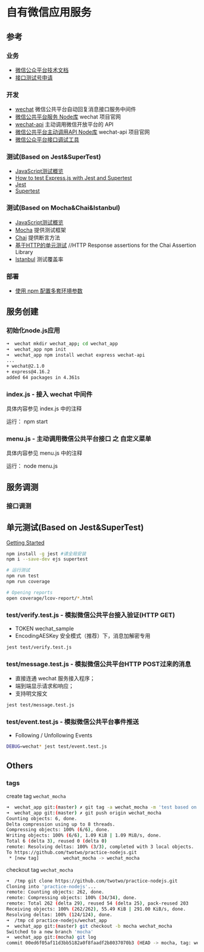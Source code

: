 # 自有微信应用服务

## 参考

### 业务
* [微信公众平台技术文档](https://mp.weixin.qq.com/wiki)
* [接口测试号申请](https://mp.weixin.qq.com/wiki?t=resource/res_main&id=mp1421137522)

### 开发
* [wechat](https://www.npmjs.com/package/wechat) 微信公共平台自动回复消息接口服务中间件
* [微信公共平台服务 Node库](http://doxmate.cool/node-webot/wechat/) wechat 项目官网
* [wechat-api](https://www.npmjs.com/package/wechat-api) 主动调用微信开放平台的 API
* [微信公共平台主动调用API Node库](http://doxmate.cool/node-webot/wechat-api/) wechat-api 项目官网
* [微信公众平台接口调试工具](https://mp.weixin.qq.com/debug)

### 测试(Based on Jest&SuperTest)
* [JavaScript测试概览](http://wiki.li3huo.com/JavaScript_Testing_Overview#Jest)
* [How to test Express.js with Jest and Supertest](http://www.albertgao.xyz/2017/05/24/how-to-test-expressjs-with-jest-and-supertest/)
* [Jest](https://facebook.github.io/jest/)
* [Supertest](https://github.com/visionmedia/supertest)

### 测试(Based on Mocha&Chai&Istanbul)
* [JavaScript测试概览](http://wiki.li3huo.com/JavaScript_Testing_Overview#Mocha)
* [Mocha](https://mochajs.org) 提供测试框架
* [Chai](https://github.com/chaijs/chai) 提供断言方法
* [基于HTTP的单元测试](https://github.com/chaijs/chai-http) //HTTP Response assertions for the Chai Assertion Library
* [Istanbul](https://github.com/gotwarlost/istanbul) 测试覆盖率

### 部署
* [使用 npm 配置多套环境参数](../npm-dev-qa-prod.md)

## 服务创建

### 初始化node.js应用

```bash
➜  wechat mkdir wechat_app; cd wechat_app
➜  wechat_app npm init
➜  wechat_app npm install wechat express wechat-api
...
+ wechat@2.1.0
+ express@4.16.2
added 64 packages in 4.361s
```

### index.js - 接入 wechat 中间件

具体内容参见 index.js 中的注释

运行： npm start

### menu.js - 主动调用微信公共平台接口 之 自定义菜单

具体内容参见 menu.js 中的注释

运行： node menu.js

## 服务调测

### 接口调测


## 单元测试(Based on Jest&SuperTest)
[Getting Started](https://facebook.github.io/jest/docs/en/getting-started.html)

```bash
npm install -g jest #请全局安装
npm i --save-dev ejs supertest

# 运行测试
npm run test
npm run coverage

# Opening reports
open coverage/lcov-report/*.html
```

### test/verify.test.js - 模拟微信公共平台接入验证(HTTP GET)

* TOKEN wechat_sample
* EncodingAESKey 安全模式（推荐）下，消息加解密专用

```bash
jest test/verify.test.js
```

### test/message.test.js - 模拟微信公共平台HTTP POST过来的消息

* 直接连通 wechat 服务接入程序；
* 端到端显示请求和响应；
* 支持明文报文

```bash
jest test/message.test.js
```

### test/event.test.js - 模拟微信公共平台事件推送

* Following / Unfollowing Events


```bash
DEBUG=wechat* jest test/event.test.js
```


## Others

### tags

create tag `wechat_mocha`

```bash
➜  wechat_app git:(master) ✗ git tag -a wechat_mocha -m 'test based on mocha'
➜  wechat_app git:(master) ✗ git push origin wechat_mocha
Counting objects: 6, done.
Delta compression using up to 8 threads.
Compressing objects: 100% (6/6), done.
Writing objects: 100% (6/6), 1.09 KiB | 1.09 MiB/s, done.
Total 6 (delta 3), reused 0 (delta 0)
remote: Resolving deltas: 100% (3/3), completed with 3 local objects.
To https://github.com/twotwo/practice-nodejs.git
 * [new tag]         wechat_mocha -> wechat_mocha
```

checkout tag `wechat_mocha`

```bash
➜  /tmp git clone https://github.com/twotwo/practice-nodejs.git
Cloning into 'practice-nodejs'...
remote: Counting objects: 262, done.
remote: Compressing objects: 100% (34/34), done.
remote: Total 262 (delta 29), reused 54 (delta 25), pack-reused 203
Receiving objects: 100% (262/262), 55.49 KiB | 291.00 KiB/s, done.
Resolving deltas: 100% (124/124), done.
➜  /tmp cd practice-nodejs/wechat_app
➜  wechat_app git:(master) git checkout -b mocha wechat_mocha
Switched to a new branch 'mocha'
➜  wechat_app git:(mocha) git log
commit 00ed6f05af11d3bb5182a0f8faadf2b8037070b3 (HEAD -> mocha, tag: wechat_mocha)
```
